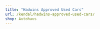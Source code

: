 ```yaml
---
title: "Hadwins Approved Used Cars"
url: /kendal/hadwins-approved-used-cars/
shop: Autohaus
---
```

